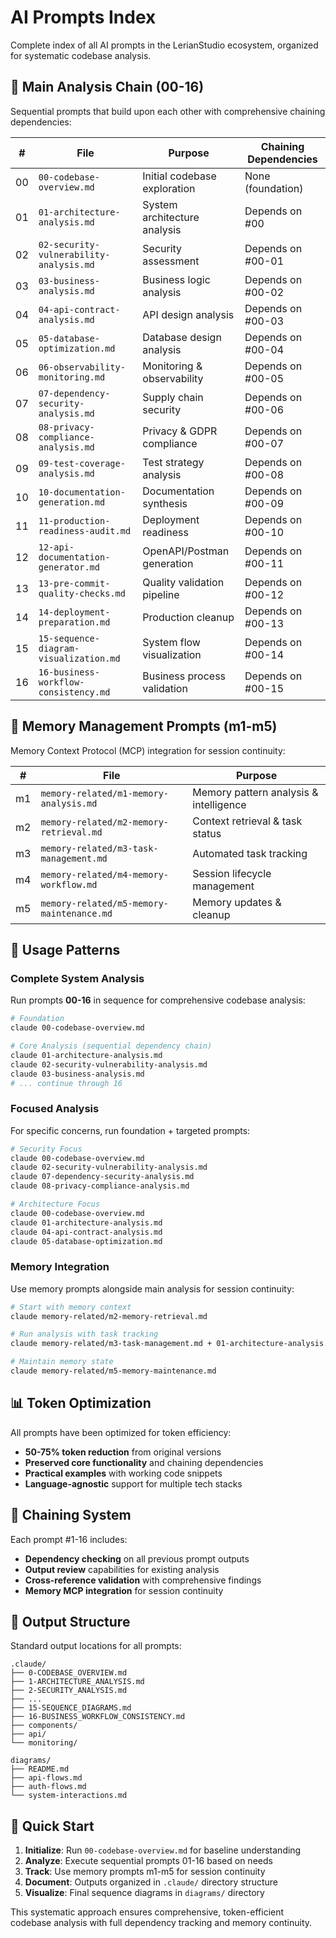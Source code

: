 # AI Prompts Index

Complete index of all AI prompts in the LerianStudio ecosystem, organized for systematic codebase analysis.

## 🔗 Main Analysis Chain (00-16)

Sequential prompts that build upon each other with comprehensive chaining dependencies:

| #  | File | Purpose | Chaining Dependencies |
|----|------|---------|----------------------|
| 00 | `00-codebase-overview.md` | Initial codebase exploration | None (foundation) |
| 01 | `01-architecture-analysis.md` | System architecture analysis | Depends on #00 |
| 02 | `02-security-vulnerability-analysis.md` | Security assessment | Depends on #00-01 |
| 03 | `03-business-analysis.md` | Business logic analysis | Depends on #00-02 |
| 04 | `04-api-contract-analysis.md` | API design analysis | Depends on #00-03 |
| 05 | `05-database-optimization.md` | Database design analysis | Depends on #00-04 |
| 06 | `06-observability-monitoring.md` | Monitoring & observability | Depends on #00-05 |
| 07 | `07-dependency-security-analysis.md` | Supply chain security | Depends on #00-06 |
| 08 | `08-privacy-compliance-analysis.md` | Privacy & GDPR compliance | Depends on #00-07 |
| 09 | `09-test-coverage-analysis.md` | Test strategy analysis | Depends on #00-08 |
| 10 | `10-documentation-generation.md` | Documentation synthesis | Depends on #00-09 |
| 11 | `11-production-readiness-audit.md` | Deployment readiness | Depends on #00-10 |
| 12 | `12-api-documentation-generator.md` | OpenAPI/Postman generation | Depends on #00-11 |
| 13 | `13-pre-commit-quality-checks.md` | Quality validation pipeline | Depends on #00-12 |
| 14 | `14-deployment-preparation.md` | Production cleanup | Depends on #00-13 |
| 15 | `15-sequence-diagram-visualization.md` | System flow visualization | Depends on #00-14 |
| 16 | `16-business-workflow-consistency.md` | Business process validation | Depends on #00-15 |

## 🧠 Memory Management Prompts (m1-m5)

Memory Context Protocol (MCP) integration for session continuity:

| # | File | Purpose |
|---|------|---------|
| m1 | `memory-related/m1-memory-analysis.md` | Memory pattern analysis & intelligence |
| m2 | `memory-related/m2-memory-retrieval.md` | Context retrieval & task status |
| m3 | `memory-related/m3-task-management.md` | Automated task tracking |
| m4 | `memory-related/m4-memory-workflow.md` | Session lifecycle management |
| m5 | `memory-related/m5-memory-maintenance.md` | Memory updates & cleanup |

## 🎯 Usage Patterns

### Complete System Analysis
Run prompts **00-16** in sequence for comprehensive codebase analysis:
```bash
# Foundation
claude 00-codebase-overview.md

# Core Analysis (sequential dependency chain)
claude 01-architecture-analysis.md
claude 02-security-vulnerability-analysis.md
claude 03-business-analysis.md
# ... continue through 16
```

### Focused Analysis
For specific concerns, run foundation + targeted prompts:
```bash
# Security Focus
claude 00-codebase-overview.md
claude 02-security-vulnerability-analysis.md
claude 07-dependency-security-analysis.md
claude 08-privacy-compliance-analysis.md

# Architecture Focus  
claude 00-codebase-overview.md
claude 01-architecture-analysis.md
claude 04-api-contract-analysis.md
claude 05-database-optimization.md
```

### Memory Integration
Use memory prompts alongside main analysis for session continuity:
```bash
# Start with memory context
claude memory-related/m2-memory-retrieval.md

# Run analysis with task tracking
claude memory-related/m3-task-management.md + 01-architecture-analysis.md

# Maintain memory state
claude memory-related/m5-memory-maintenance.md
```

## 📊 Token Optimization

All prompts have been optimized for token efficiency:
- **50-75% token reduction** from original versions
- **Preserved core functionality** and chaining dependencies
- **Practical examples** with working code snippets
- **Language-agnostic** support for multiple tech stacks

## 🔄 Chaining System

Each prompt #1-16 includes:
- **Dependency checking** on all previous prompt outputs
- **Output review** capabilities for existing analysis
- **Cross-reference validation** with comprehensive findings
- **Memory MCP integration** for session continuity

## 📁 Output Structure

Standard output locations for all prompts:
```
.claude/
├── 0-CODEBASE_OVERVIEW.md
├── 1-ARCHITECTURE_ANALYSIS.md
├── 2-SECURITY_ANALYSIS.md
├── ...
├── 15-SEQUENCE_DIAGRAMS.md
├── 16-BUSINESS_WORKFLOW_CONSISTENCY.md
├── components/
├── api/
└── monitoring/

diagrams/
├── README.md
├── api-flows.md
├── auth-flows.md
└── system-interactions.md
```

## 🚀 Quick Start

1. **Initialize**: Run `00-codebase-overview.md` for baseline understanding
2. **Analyze**: Execute sequential prompts 01-16 based on needs
3. **Track**: Use memory prompts m1-m5 for session continuity
4. **Document**: Outputs organized in `.claude/` directory structure
5. **Visualize**: Final sequence diagrams in `diagrams/` directory

This systematic approach ensures comprehensive, token-efficient codebase analysis with full dependency tracking and memory continuity.